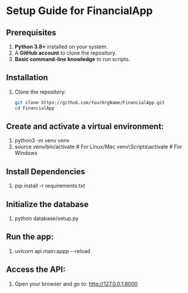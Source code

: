 # Setup Guide for FinancialApp

## Prerequisites
1. **Python 3.8+** installed on your system.
2. A **GitHub account** to clone the repository.
3. **Basic command-line knowledge** to run scripts.

## Installation
1. Clone the repository:
   ```bash
   git clone https://github.com/YourOrgName/FinancialApp.git
   cd FinancialApp


## Create and activate a virtual environment:
1. python3 -m venv venv
2. source venv/bin/activate  # For Linux/Mac
   venv\Scripts\activate     # For Windows


## Install Dependencies
1. pip install -r requirements.txt


## Initialize the database
1. python database/setup.py

## Run the app:
1. uvicorn api.main:appp --reload

## Access the API:
1. Open your browser and go to: http://127.0.0.1:8000

